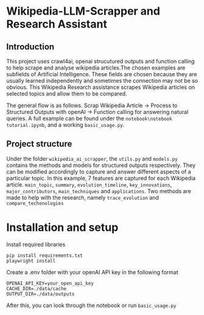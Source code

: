 # Wikipedia-LLM-Scrapper and Research Assistant
## Introduction
This project uses crawl4ai, openai strucutured outputs and function calling to help scrape and analyse wikipedia articles.The chosen examples are subfields of Artificial Intelligence. These fields are chosen because they are usually learned independently and sometimes the connection may not be so obvious. This Wikipedia Research assistance scrapes Wikipedia articles on selected topics and allow them to be compared. 

The general flow is as follows.
Scrap Wikipedia Article -> Process to Structured Outputs with openAI -> Function calling for answering natural queries. A full example can be found under the `notebook\notebook tutorial.ipynb`, and a working `basic_usage.py`. 

## Project structure
Under the folder `wikipedia_ai_scrapper`, the `utils.py` and `models.py` contains the methods and models for structured outputs respectively. They can be modified accordingly to capture and answer different aspects of a particular topic. In this example, 7 features are captured for each Wikipedia article. `main_topic`, `summary`, `evolution_timeline`, `key_innovations`, `major_contributors`, `main_techniques` and `applications`. 
Two methods are made to help with the research, namely `trace_evolution` and `compare_techonologies` 

# Installation and setup
Install required libraries
```commandline
pip install requirements.txt
playwright install
```
Create a .env folder with your openAI API key in the following format 

```
OPENAI_API_KEY=your_open_api_key
CACHE_DIR=./data/cache
OUTPUT_DIR=./data/outputs
```

After this, you can look through the notebook or run `basic_usage.py`
